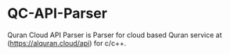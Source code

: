 # QC-API-Parser
Quran Cloud API Parser is Parser for cloud based Quran service at (https://alquran.cloud/api) for c/c++.
